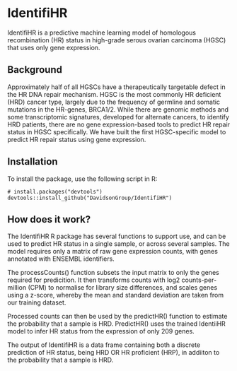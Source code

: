 # IdentifiHR
IdentifiHR is a predictive machine learning model of homologous recombination (HR) status in high-grade serous ovarian carcinoma (HGSC) that uses only gene expression.

## Background
Approximately half of all HGSCs have a therapeutically targetable defect in the HR DNA repair mechanism. HGSC is the most commonly HR deficient (HRD) cancer type, largely due to the frequency of germline and somatic mutations in the HR-genes, BRCA1/2. While there are genomic methods and some transcriptomic signatures, developed for alternate cancers, to identify HRD patients, there are no gene expression-based tools to predict HR repair status in HGSC specifically. We have built the first HGSC-specific model to predict HR repair status using gene expression.

## Installation 

To install the package, use the following script in R:

```
# install.packages("devtools")
devtools::install_github("DavidsonGroup/IdentifiHR")
```

## How does it work?

The IdentifiHR R package has several functions to support use, and can be used to predict HR status in a single sample, or across several samples. The model requires only a matrix of raw gene expression counts, with genes annotated with ENSEMBL identifiers.

The processCounts() function subsets the input matrix to only the genes required for predicition. It then transforms counts with log2 counts-per-million (CPM) to normalise for library size differences, and scales genes using a z-score, whereby the mean and standard deviation are taken from our training dataset.

Processed counts can then be used by the predictHR() function to estimate the probability that a sample is HRD. PredictHR() uses the trained IdentiiHR model to infer HR status from the expression of only 209 genes.

The output of IdentifiHR is a data frame containing both a discrete prediction of HR status, being HRD OR HR proficient (HRP), in addiiton to the probability that a sample is HRD.

